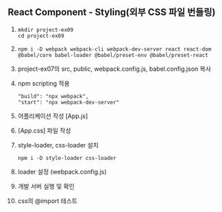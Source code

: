 ## React Component - Styling(외부 CSS 파일 번들링)

1. 
    ```
    mkdir project-ex09
    cd project-ex09
    ```
2. 
    ```
    npm i -D webpack webpack-cli webpack-dev-server react react-dom @babel/core babel-loader @babel/preset-env @babel/preset-react
    ```

3. project-ex07의 src, public, webpack.config.js, babel.config.json 복사

4. npm scripting 적용
    ```
    "build": "npx webpack",
    "start": "npx webpack-dev-server"
    ```

5. 어플리케이션 작성 [App.js]

6. [App.css] 파일 작성

7. style-loader, css-loader 설치
    ```
    npm i -D style-loader css-loader
    ```

8. loader 설정 (webpack.config.js)

9. 개발 서버 실행 및 확인

10. css의 @import 테스트

